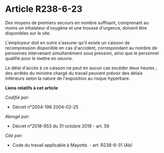 # Article R238-6-23

Des moyens de premiers secours en nombre suffisant, comprenant au moins un inhalateur d'oxygène et une trousse d'urgence,
doivent être disponibles sur le site.

L'employeur doit en outre s'assurer qu'il existe un caisson de recompression disponible en cas d'accident, correspondant au
nombre de personnes intervenant simultanément sous pression, ainsi que le personnel qualifié pour le mettre en oeuvre.

Le délai d'accès à ce caisson ne peut en aucun cas excéder deux heures ; des arrêtés du ministre chargé du travail peuvent
prévoir des délais inférieurs selon la nature de l'exposition au risque hyperbare.

**Liens relatifs à cet article**

_Codifié par_:

  - Décret n°2004-196 2004-02-25

_Abrogé par_:

  - Décret n°2018-953 du 31 octobre 2018 - art. 56

_Cité par_:

  - Code du travail applicable à Mayotte. - art. R238-6-31 (Ab)

